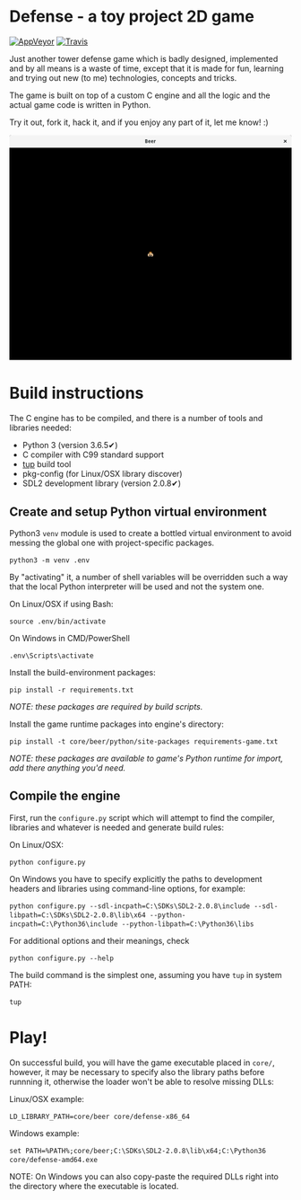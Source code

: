 Defense - a toy project 2D game
===============================
[![AppVeyor](https://img.shields.io/appveyor/ci/V0idExp/defense.svg?label=windows&style=flat-square)](https://ci.appveyor.com/project/V0idExp/defense)
[![Travis](https://img.shields.io/travis/V0idExp/defense.svg?label=linux&style=flat-square)](https://travis-ci.org/V0idExp/defense)

Just another tower defense game which is badly designed, implemented and by all
means is a waste of time, except that it is made for fun, learning and trying
out new (to me) technologies, concepts and tricks.

The game is built on top of a custom C engine and all the logic and the actual
game code is written in Python.

Try it out, fork it, hack it, and if you enjoy any part of it, let me know! :)

![latest screenshot](/screenshot.png?raw=true)


# Build instructions
The C engine has to be compiled, and there is a number of tools and libraries
needed:

* Python 3 (version 3.6.5✔)
* C compiler with C99 standard support
* [tup](http://gittup.org/tup/) build tool
* pkg-config (for Linux/OSX library discover)
* SDL2 development library (version 2.0.8✔)

## Create and setup Python virtual environment
Python3 `venv` module is used to create a bottled virtual environment to avoid
messing the global one with project-specific packages.

    python3 -m venv .env

By "activating" it, a number of shell variables will be overridden such a way
that the local Python interpreter will be used and not the system one.

On Linux/OSX if using Bash:

    source .env/bin/activate

On Windows in CMD/PowerShell

    .env\Scripts\activate

Install the build-environment packages:

    pip install -r requirements.txt

_NOTE: these packages are required by build scripts._

Install the game runtime packages into engine's directory:

    pip install -t core/beer/python/site-packages requirements-game.txt

_NOTE: these packages are available to game's Python runtime for import, add
there anything you'd need._

## Compile the engine
First, run the `configure.py` script which will attempt to find the compiler,
libraries and whatever is needed and generate build rules:

On Linux/OSX:

    python configure.py

On Windows you have to specify explicitly the paths to development headers and
libraries using command-line options, for example:

    python configure.py --sdl-incpath=C:\SDKs\SDL2-2.0.8\include --sdl-libpath=C:\SDKs\SDL2-2.0.8\lib\x64 --python-incpath=C:\Python36\include --python-libpath=C:\Python36\libs

For additional options and their meanings, check

    python configure.py --help

The build command is the simplest one, assuming you have `tup` in system PATH:

    tup


# Play!
On successful build, you will have the game executable placed in `core/`,
however, it may be necessary to specify also the library paths before runnning
it, otherwise the loader won't be able to resolve missing DLLs:

Linux/OSX example:

    LD_LIBRARY_PATH=core/beer core/defense-x86_64

Windows example:

    set PATH=%PATH%;core/beer;C:\SDKs\SDL2-2.0.8\lib\x64;C:\Python36
    core/defense-amd64.exe

NOTE: On Windows you can also copy-paste the required DLLs right into the
directory where the executable is located.
